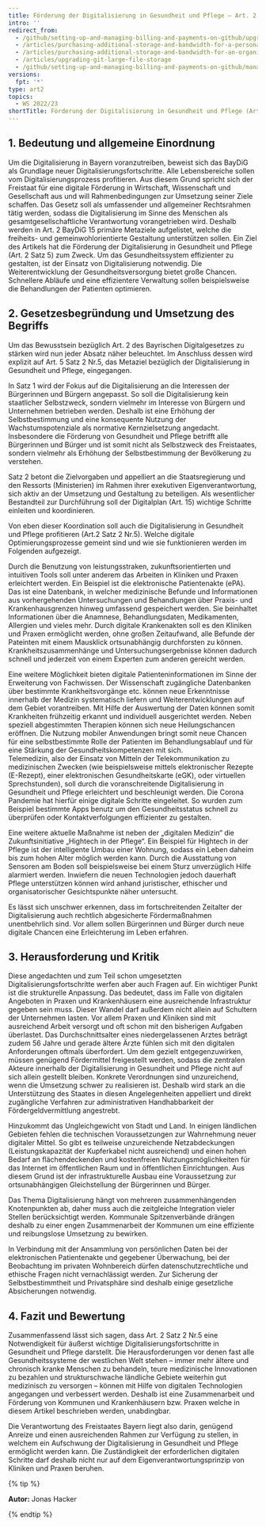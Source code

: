 ```yaml
---
title: Förderung der Digitalisierung in Gesundheit und Pflege – Art. 2 S. 2 Nr. 5 BayDiG
intro: ''
redirect_from:
  - /github/setting-up-and-managing-billing-and-payments-on-github/upgrading-git-large-file-storage
  - /articles/purchasing-additional-storage-and-bandwidth-for-a-personal-account/
  - /articles/purchasing-additional-storage-and-bandwidth-for-an-organization/
  - /articles/upgrading-git-large-file-storage
  - /github/setting-up-and-managing-billing-and-payments-on-github/managing-billing-for-git-large-file-storage/upgrading-git-large-file-storage
versions:
  fpt: '*'
type: art2
topics:
  - WS 2022/23
shortTitle: Förderung der Digitalisierung in Gesundheit und Pflege (Art. 2)
---
```


## 1.	Bedeutung und allgemeine Einordnung

Um die Digitalisierung in Bayern voranzutreiben, beweist sich das BayDiG als Grundlage neuer Digitalisierungsfortschritte. Alle Lebensbereiche sollen vom Digitalisierungsprozess profitieren. Aus diesem Grund spricht sich der Freistaat für eine digitale Förderung in Wirtschaft, Wissenschaft und Gesellschaft aus und will Rahmenbedingungen zur Umsetzung seiner Ziele schaffen. Das Gesetz soll als umfassender und allgemeiner Rechtsrahmen tätig werden, sodass die Digitalisierung im Sinne des Menschen als gesamtgesellschaftliche Verantwortung vorangetrieben wird.
Deshalb werden in Art. 2 BayDiG 15 primäre Metaziele aufgelistet, welche die freiheits- und gemeinwohlorientierte Gestaltung unterstützen sollen. Ein Ziel des Artikels hat die Förderung der Digitalisierung in Gesundheit und Pflege (Art. 2 Satz 5) zum Zweck. Um das Gesundheitssystem effizienter zu gestalten, ist der Einsatz von Digitalisierung notwendig. Die Weiterentwicklung der Gesundheitsversorgung bietet große Chancen. Schnellere Abläufe und eine effizientere Verwaltung sollen beispielsweise die Behandlungen der Patienten optimieren. 

## 2.	Gesetzesbegründung und Umsetzung des Begriffs

Um das Bewusstsein bezüglich Art. 2 des Bayrischen Digitalgesetzes zu stärken wird nun jeder Absatz näher beleuchtet. Im Anschluss dessen wird explizit auf Art. 5 Satz 2 Nr.5, das Metaziel bezüglich der Digitalisierung in Gesundheit und Pflege, eingegangen.

In Satz 1 wird der Fokus auf die Digitalisierung an die Interessen der Bürgerinnen und Bürgern angepasst. So soll die Digitalisierung kein staatlicher Selbstzweck, sondern vielmehr im Interesse von Bürgern und Unternehmen betrieben werden. Deshalb ist eine Erhöhung der Selbstbestimmung und eine konsequente Nutzung der Wachstumspotenziale als normative Kernzielsetzung angedacht. Insbesondere die Förderung von Gesundheit und Pflege betrifft alle Bürgerinnen und Bürger und ist somit nicht als Selbstzweck des Freistaates, sondern vielmehr als Erhöhung der Selbstbestimmung der Bevölkerung zu verstehen. 

Satz 2 betont die Zielvorgaben und appelliert an die Staatsregierung und den Ressorts (Ministerien) im Rahmen ihrer exekutiven Eigenverantwortung, sich aktiv an der Umsetzung und Gestaltung zu beteiligen. Als wesentlicher Bestandteil zur Durchführung soll der Digitalplan (Art. 15) wichtige Schritte einleiten und koordinieren. 

Von eben dieser Koordination soll auch die Digitalisierung in Gesundheit und Pflege profitieren (Art.2 Satz 2 Nr.5). Welche digitale Optimierungsprozesse gemeint sind und wie sie funktionieren werden im Folgenden aufgezeigt.

Durch die Benutzung von leistungsstraken, zukunftsorientierten und intuitiven Tools soll unter anderem das Arbeiten in Kliniken und Praxen erleichtert werden. Ein Beispiel ist die elektronische Patientenakte (ePA). Das ist eine Datenbank, in welcher medizinische Befunde und Informationen aus vorhergehenden Untersuchungen und Behandlungen über Praxis- und Krankenhausgrenzen hinweg umfassend gespeichert werden.  Sie beinhaltet Informationen über die Anamnese, Behandlungsdaten, Medikamenten, Allergien und vieles mehr.  Durch digitale Krankenakten soll es den Kliniken und Praxen ermöglicht werden, ohne großen Zeitaufwand, alle Befunde der Pateinten mit einem Mausklick ortsunabhängig durchforsten zu können. Krankheitszusammenhänge und Untersuchungsergebnisse können dadurch schnell und jederzeit von einem Experten zum anderen gereicht werden. 

Eine weitere Möglichkeit bieten digitale Patienteninformationen im Sinne der Erweiterung von Fachwissen. Der Wissenschaft zugängliche Datenbanken über bestimmte Krankheitsvorgänge etc. können neue Erkenntnisse innerhalb der Medizin systematisch liefern und Weiterentwicklungen auf dem Gebiet vorantreiben. Mit Hilfe der Auswertung der Daten können somit Krankheiten frühzeitig erkannt und individuell ausgerichtet werden. Neben speziell abgestimmten Therapien können sich neue Heilungschancen eröffnen. 
Die Nutzung mobiler Anwendungen bringt somit neue Chancen für eine selbstbestimmte Rolle der Patienten im Behandlungsablauf und für eine Stärkung der Gesundheitskompetenzen mit sich.  
Telemedizin, also der Einsatz von Mitteln der Telekommunikation zu medizinischen Zwecken (wie beispielsweise mittels elektronischer Rezepte (E-Rezept), einer elektronischen Gesundheitskarte (eGK), oder virtuellen Sprechstunden), soll durch die voranschreitende Digitalisierung in Gesundheit und Pflege erleichtert und beschleunigt werden. 
Die Corona Pandemie hat hierfür einige digitale Schritte eingeleitet. So wurden zum Beispiel bestimmte Apps benutz um den Gesundheitsstatus schnell zu überprüfen oder Kontaktverfolgungen effizienter zu gestalten. 

Eine weitere aktuelle Maßnahme ist neben der „digitalen Medizin“ die Zukunftsinitiative „Hightech in der Pflege“.  Ein Beispiel für Hightech in der Pflege ist der intelligente Umbau einer Wohnung, sodass ein Leben daheim bis zum hohen Alter möglich werden kann. Durch die Ausstattung von Sensoren am Boden soll beispielsweise bei einem Sturz unverzüglich Hilfe alarmiert werden. Inwiefern die neuen Technologien jedoch dauerhaft Pflege unterstützen können wird anhand juristischer, ethischer und organisatorischer Gesichtspunkte näher untersucht. 

Es lässt sich unschwer erkennen, dass im fortschreitenden Zeitalter der Digitalisierung auch rechtlich abgesicherte Fördermaßnahmen unentbehrlich sind. Vor allem sollen Bürgerinnen und Bürger durch neue digitale Chancen eine Erleichterung im Leben erfahren. 

## 3.	Herausforderung und Kritik

Diese angedachten und zum Teil schon umgesetzten Digitalisierungsfortschritte werfen aber auch Fragen auf. Ein wichtiger Punkt ist die strukturelle Anpassung. Das bedeutet, dass im Falle von digitalen Angeboten in Praxen und Krankenhäusern eine ausreichende Infrastruktur gegeben sein muss. Dieser Wandel darf außerdem nicht allein auf Schultern der Unternehmen lasten. Vor allem Praxen und Kliniken sind mit ausreichend Arbeit versorgt und oft schon mit den bisherigen Aufgaben überlastet. Das Durchschnittsalter eines niedergelassenen Arztes beträgt zudem 56 Jahre und gerade ältere Ärzte fühlen sich mit den digitalen Anforderungen oftmals überfordert.  Um dem gezielt entgegenzuwirken, müssen genügend Fördermittel freigestellt werden, sodass die zentralen Akteure innerhalb der Digitalisierung in Gesundheit und Pflege nicht auf sich allein gestellt bleiben. Konkrete Verordnungen sind unzureichend, wenn die Umsetzung schwer zu realisieren ist. Deshalb wird stark an die Unterstützung des Staates in diesen Angelegenheiten appelliert und direkt zugängliche Verfahren zur administrativen Handhabbarkeit der Fördergeldvermittlung angestrebt.  

Hinzukommt das Ungleichgewicht von Stadt und Land. In einigen ländlichen Gebieten fehlen die technischen Voraussetzungen zur Wahrnehmung neuer digitaler Mittel. So gibt es teilweise unzureichende Netzabdeckungen (Leistungskapazität der Kupferkabel nicht ausreichend) und einen hohen Bedarf an flächendeckenden und kostenfreien Nutzungsmöglichkeiten für das Internet im öffentlichen Raum und in öffentlichen Einrichtungen. Aus diesem Grund ist der infrastrukturelle Ausbau eine Voraussetzung zur ortsunabhängigen Gleichstellung der Bürgerinnen und Bürger. 

Das Thema Digitalisierung hängt von mehreren zusammenhängenden Knotenpunkten ab, daher muss auch die zeitgleiche Integration vieler Stellen berücksichtigt werden. Kommunale Spitzenverbände drängen deshalb zu einer engen Zusammenarbeit der Kommunen um eine effiziente und reibungslose Umsetzung zu bewirken. 

In Verbindung mit der Ansammlung von persönlichen Daten bei der elektronischen Patientenakte und gegebener Überwachung, bei der Beobachtung im privaten Wohnbereich dürfen datenschutzrechtliche und ethische Fragen nicht vernachlässigt werden. Zur Sicherung der Selbstbestimmtheit und Privatsphäre sind deshalb einige gesetzliche Absicherungen notwendig. 

## 4.	Fazit und Bewertung

Zusammenfassend lässt sich sagen, dass Art. 2 Satz 2 Nr.5 eine Notwendigkeit für äußerst wichtige Digitalisierungsfortschritte in Gesundheit und Pflege darstellt. Die Herausforderungen vor denen fast alle Gesundheitssysteme der westlichen Welt stehen – immer mehr ältere und chronisch kranke Menschen zu behandeln, teure medizinische Innovationen zu bezahlen und strukturschwache ländliche Gebiete weiterhin gut medizinisch zu versorgen – können mit Hilfe von digitalen Technologien angegangen und verbessert werden. Deshalb ist eine Zusammenarbeit und Förderung von Kommunen und Krankenhäusern bzw. Praxen welche in diesem Artikel beschrieben werden, unabdingbar. 

Die Verantwortung des Freistaates Bayern liegt also darin, genügend Anreize und einen ausreichenden Rahmen zur Verfügung zu stellen, in welchem ein Aufschwung der Digitalisierung in Gesundheit und Pflege ermöglicht werden kann. Die Zuständigkeit der erforderlichen digitalen Schritte darf deshalb nicht nur auf dem Eigenverantwortungsprinzip von Kliniken und Praxen beruhen.  

{% tip %}

**Autor:** Jonas Hacker

{% endtip %}
